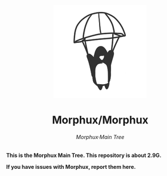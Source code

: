 <p align="center">                                                                                                                      
<img src="https://raw.githubusercontent.com/Morphux/Graphic/master/logo/single_penguin.png"·/><br·/>                                                                          
<br />                                                                          
<h1 align="center"·style="border:none">Morphux/Morphux</h1>                     
<h6 align="center">Morphux·Main Tree</h6>                                 
</p>                                                                            


**This is the Morphux Main Tree. This repository is about 2.9G.**

**If you have issues with Morphux, report them here.**
